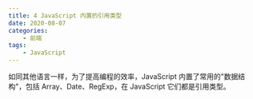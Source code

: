 ```yaml
---
title: 4 JavaScript 内置的引用类型
date: 2020-08-07
categories:
    - 前端
tags:
	- JavaScript
---
```

如同其他语言一样，为了提高编程的效率，JavaScript 内置了常用的"数据结构"，包括 Array、Date、RegExp，在 JavaScript 它们都是引用类型。
<!-- more -->

